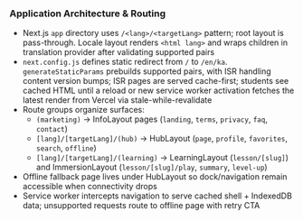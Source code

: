 ### Application Architecture & Routing

- Next.js `app` directory uses `/<lang>/<targetLang>` pattern; root layout is pass-through. Locale layout renders `<html lang>` and wraps children in translation provider after validating supported pairs
- `next.config.js` defines static redirect from `/` to `/en/ka`. `generateStaticParams` prebuilds supported pairs, with ISR handling content version bumps; ISR pages are served cache-first; students see cached HTML until a reload or new service worker activation fetches the latest render from Vercel via stale-while-revalidate
- Route groups organize surfaces:
  - `(marketing)` → InfoLayout pages (`landing`, `terms`, `privacy`, `faq`, `contact`)
  - `[lang]/[targetLang]/(hub)` → HubLayout (`page`, `profile`, `favorites`, `search`, `offline`)
  - `[lang]/[targetLang]/(learning)` → LearningLayout (`lesson/[slug]`) and ImmersionLayout (`lesson/[slug]/play`, `summary`, `level-up`)
- Offline fallback page lives under HubLayout so dock/navigation remain accessible when connectivity drops
- Service worker intercepts navigation to serve cached shell + IndexedDB data; unsupported requests route to offline page with retry CTA
